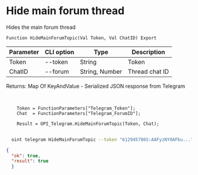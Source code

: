 ﻿---
sidebar_position: 7
---

# Hide main forum thread
 Hides the main forum thread



`Function HideMainForumTopic(Val Token, Val ChatID) Export`

  | Parameter | CLI option | Type | Description |
  |-|-|-|-|
  | Token | --token | String | Token |
  | ChatID | --forum | String, Number | Thread chat ID |

  
  Returns:  Map Of KeyAndValue - Serialized JSON response from Telegram

<br/>




```bsl title="Code example"
    Token = FunctionParameters["Telegram_Token"];
    Chat  = FunctionParameters["Telegram_ForumID"];

    Result = OPI_Telegram.HideMainForumTopic(Token, Chat);
```



```sh title="CLI command example"
    
  oint telegram HideMainForumTopic --token "6129457865:AAFyzNYOAFbu..." --forum %forum%

```

```json title="Result"
{
  "ok": true,
  "result": true
  }
```
